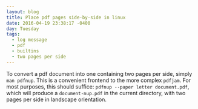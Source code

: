 ```yaml
---
layout: blog
title: Place pdf pages side-by-side in linux
date: 2016-04-19 23:38:17 -0400
day: Tuesday
tags:
  - log message
  - pdf
  - builtins
  - two pages per side
---
```


To convert a pdf document into one containing two pages per side, simply `man pdfnup`. This is a convenient frontend to the more complex `pdfjam`. For most purposes, this should suffice: `pdfnup --paper letter document.pdf`, which will produce a `document-nup.pdf` in the current directory, with two pages per side in landscape orientation. 

